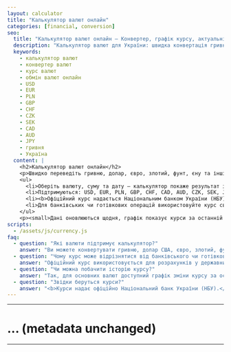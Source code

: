 ```yaml
---
layout: calculator
title: "Калькулятор валют онлайн"
categories: [financial, conversion]
seo:
  title: "Калькулятор валют онлайн — Конвертер, графік курсу, актуальні розрахунки | kalkulator.com.ua"
  description: "Калькулятор валют для України: швидка конвертація гривні, долара, євро, злотого, фунта та інших валют. Оперативний розрахунок, історія і графік курсу, офіційні джерела."
  keywords:
    - калькулятор валют
    - конвертер валют
    - курс валют
    - обмін валют онлайн
    - USD
    - EUR
    - PLN
    - GBP
    - CHF
    - CZK
    - SEK
    - CAD
    - AUD
    - JPY
    - гривня
    - Україна
  content: |
    <h2>Калькулятор валют онлайн</h2>
    <p>Швидко переведіть гривню, долар, євро, злотий, фунт, єну та інші популярні валюти онлайн. Калькулятор розраховує суму автоматично та показує графік зміни курсу за останній місяць.</p>
    <ul>
      <li>Оберіть валюту, суму та дату — калькулятор покаже результат і динаміку курсу.</li>
      <li>Підтримуються: USD, EUR, PLN, GBP, CHF, CAD, AUD, CZK, SEK, JPY.</li>
      <li><b>Офіційний курс надається Національним банком України (НБУ).</b></li>
      <li>Для банківських чи готівкових операцій використовуйте курс свого банку.</li>
    </ul>
    <p><small>Дані оновлюються щодня, графік показує курси за останній місяць.</small></p>
scripts:
  - /assets/js/currency.js
faq:
  - question: "Які валюти підтримує калькулятор?"
    answer: "Ви можете конвертувати гривню, долар США, євро, злотий, фунт стерлінгів, франк, долар Канади, Австралії, чеську та шведську крони, японську єну."
  - question: "Чому курс може відрізнятися від банківського чи готівкового?"
    answer: "Офіційний курс використовується для розрахунків у державних органах, але банки та обмінники можуть встановлювати свої курси."
  - question: "Чи можна побачити історію курсу?"
    answer: "Так, для основних валют доступний графік зміни курсу за останні 30 днів."
  - question: "Звідки беруться курси?"
    answer: "<b>Курси надає офіційно Національний банк України (НБУ).</b> Ми не є банком і не здійснюємо фінансових операцій."
---
```


---
# ... (metadata unchanged)
---

<form id="currency-form" autocomplete="off" style="max-width:440px;margin:0 auto;">
  <!-- ... form unchanged ... -->
</form>
<div id="currency-result" class="result" style="margin-top:1.4em;min-height:2.2em;"></div>

<!-- CHART BLOCK: moved out of .calculator-block for fullscreen width -->
<div id="currency-chart-block" class="chart-card" style="margin:2.3em auto 0 auto; display:none;">
  <h3 style="margin-bottom:0.9em;text-align:center;">Графік зміни курсу</h3>
  <div class="chart-canvas-wrap">
    <canvas id="currency-chart"></canvas>
  </div>
</div>
